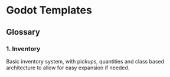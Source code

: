 # Godot Templates

## Glossary

### 1. Inventory

Basic inventory system, with pickups, quantities and class based architecture to allow for easy expansion if needed.
